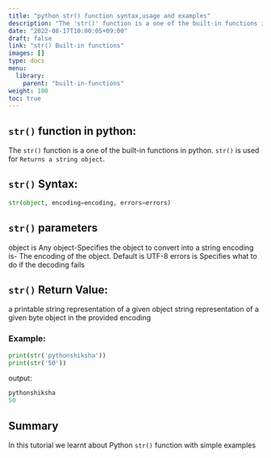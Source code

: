```yaml
---
title: "python str() function syntax,usage and examples"
description: "The 'str()' function is a one of the built-in functions in python"
date: "2022-08-17T10:00:05+09:00"
draft: false
link: "str() Built-in functions"
images: []
type: docs
menu:
  library:
    parent: "built-in-functions"
weight: 100
toc: true
---
```


## `str()` function in python:
The `str()` function is a one of the built-in functions in python.
`str()` is used for	`Returns a string object`.

## `str()` Syntax:

```python
str(object, encoding=encoding, errors=errors)
```
## `str()` parameters

object is Any object-Specifies the object to convert into a string
encoding is- The encoding of the object. Default is UTF-8
errors is Specifies what to do if the decoding fails

## `str()` Return Value:

a printable string representation of a given object
string representation of a given byte object in the provided encoding
 
### Example:
```python
print(str('pythonshiksha'))
print(str('50'))
```
output:
```python
pythonshiksha
50
```
## Summary
In this tutorial we learnt about Python `str()` function with simple examples